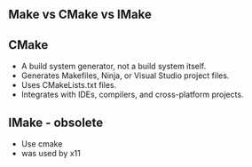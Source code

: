 ## Make vs CMake vs IMake

## CMake
* A build system generator, not a build system itself.
* Generates Makefiles, Ninja, or Visual Studio project files.
* Uses CMakeLists.txt files.
* Integrates with IDEs, compilers, and cross-platform projects.

## IMake - obsolete
* Use cmake
* was used by x11
